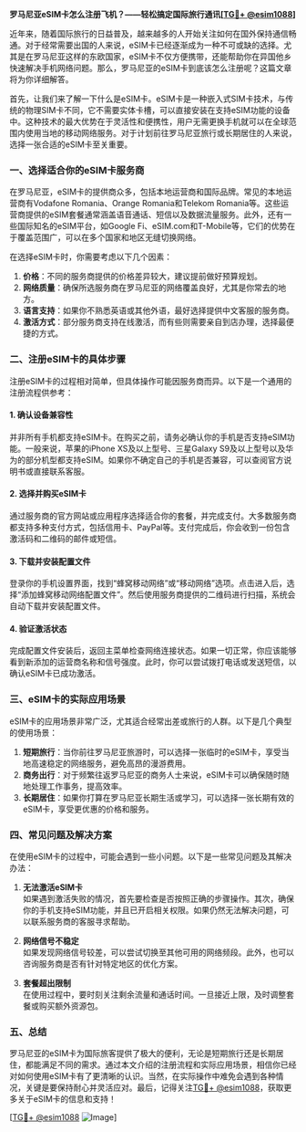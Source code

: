 **罗马尼亚eSIM卡怎么注册飞机？——轻松搞定国际旅行通讯[[TG💪+ @esim1088](https://t.me/s/esim1088)]**

近年来，随着国际旅行的日益普及，越来越多的人开始关注如何在国外保持通信畅通。对于经常需要出国的人来说，eSIM卡已经逐渐成为一种不可或缺的选择。尤其是在罗马尼亚这样的东欧国家，eSIM卡不仅方便携带，还能帮助你在异国他乡快速解决手机网络问题。那么，罗马尼亚的eSIM卡到底该怎么注册呢？这篇文章将为你详细解答。

首先，让我们来了解一下什么是eSIM卡。eSIM卡是一种嵌入式SIM卡技术，与传统的物理SIM卡不同，它不需要实体卡槽，可以直接安装在支持eSIM功能的设备中。这种技术的最大优势在于灵活性和便携性，用户无需更换手机就可以在全球范围内使用当地的移动网络服务。对于计划前往罗马尼亚旅行或长期居住的人来说，选择一张合适的eSIM卡至关重要。

### 一、选择适合你的eSIM卡服务商

在罗马尼亚，eSIM卡的提供商众多，包括本地运营商和国际品牌。常见的本地运营商有Vodafone Romania、Orange Romania和Telekom Romania等。这些运营商提供的eSIM套餐通常涵盖语音通话、短信以及数据流量服务。此外，还有一些国际知名的eSIM平台，如Google Fi、eSIM.com和T-Mobile等，它们的优势在于覆盖范围广，可以在多个国家和地区无缝切换网络。

在选择eSIM卡时，你需要考虑以下几个因素：

1. **价格**：不同的服务商提供的价格差异较大，建议提前做好预算规划。
2. **网络质量**：确保所选服务商在罗马尼亚的网络覆盖良好，尤其是你常去的地方。
3. **语言支持**：如果你不熟悉英语或其他外语，最好选择提供中文客服的服务商。
4. **激活方式**：部分服务商支持在线激活，而有些则需要亲自到店办理，选择最便捷的方式。

### 二、注册eSIM卡的具体步骤

注册eSIM卡的过程相对简单，但具体操作可能因服务商而异。以下是一个通用的注册流程供参考：

#### 1. 确认设备兼容性

并非所有手机都支持eSIM卡。在购买之前，请务必确认你的手机是否支持eSIM功能。一般来说，苹果的iPhone XS及以上型号、三星Galaxy S9及以上型号以及华为的部分机型都支持eSIM。如果你不确定自己的手机是否兼容，可以查阅官方说明书或直接联系客服。

#### 2. 选择并购买eSIM卡

通过服务商的官方网站或应用程序选择适合你的套餐，并完成支付。大多数服务商都支持多种支付方式，包括信用卡、PayPal等。支付完成后，你会收到一份包含激活码和二维码的邮件或短信。

#### 3. 下载并安装配置文件

登录你的手机设置界面，找到“蜂窝移动网络”或“移动网络”选项。点击进入后，选择“添加蜂窝移动网络配置文件”。然后使用服务商提供的二维码进行扫描，系统会自动下载并安装配置文件。

#### 4. 验证激活状态

完成配置文件安装后，返回主菜单检查网络连接状态。如果一切正常，你应该能够看到新添加的运营商名称和信号强度。此时，你可以尝试拨打电话或发送短信，以确认eSIM卡已成功激活。

### 三、eSIM卡的实际应用场景

eSIM卡的应用场景非常广泛，尤其适合经常出差或旅行的人群。以下是几个典型的使用场景：

1. **短期旅行**：当你前往罗马尼亚旅游时，可以选择一张临时的eSIM卡，享受当地高速稳定的网络服务，避免高昂的漫游费用。
2. **商务出行**：对于频繁往返罗马尼亚的商务人士来说，eSIM卡可以确保随时随地处理工作事务，提高效率。
3. **长期居住**：如果你打算在罗马尼亚长期生活或学习，可以选择一张长期有效的eSIM卡，享受更优惠的价格和服务。

### 四、常见问题及解决方案

在使用eSIM卡的过程中，可能会遇到一些小问题。以下是一些常见问题及其解决办法：

1. **无法激活eSIM卡**  
   如果遇到激活失败的情况，首先要检查是否按照正确的步骤操作。其次，确保你的手机支持eSIM功能，并且已开启相关权限。如果仍然无法解决问题，可以联系服务商的客服寻求帮助。

2. **网络信号不稳定**  
   如果发现网络信号较差，可以尝试切换至其他可用的网络频段。此外，也可以咨询服务商是否有针对特定地区的优化方案。

3. **套餐超出限制**  
   在使用过程中，要时刻关注剩余流量和通话时间。一旦接近上限，及时调整套餐或购买额外资源包。

### 五、总结

罗马尼亚的eSIM卡为国际旅客提供了极大的便利，无论是短期旅行还是长期居住，都能满足不同的需求。通过本文介绍的注册流程和实际应用场景，相信你已经对如何使用eSIM卡有了更清晰的认识。当然，在实际操作中难免会遇到各种情况，关键是要保持耐心并灵活应对。最后，记得关注[TG💪+ @esim1088](https://t.me/s/esim1088)，获取更多关于eSIM卡的信息和支持！

[[TG💪+ @esim1088](https://t.me/s/esim1088) ![Image](https://i.postimg.cc/4NQfJmqS/Snipaste-2025-05-13-00-14-12.png)]